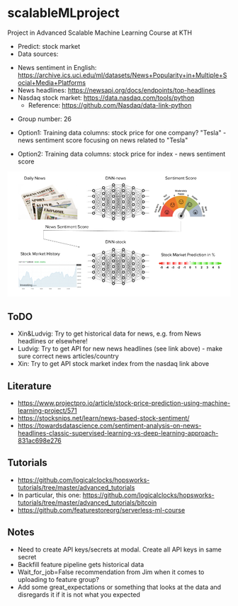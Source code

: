 # scalableMLproject
Project in Advanced Scalable Machine Learning Course at KTH

* Predict: stock market
* Data sources: 
- News sentiment in English: https://archive.ics.uci.edu/ml/datasets/News+Popularity+in+Multiple+Social+Media+Platforms
- News headlines: https://newsapi.org/docs/endpoints/top-headlines
- Nasdaq stock market: https://data.nasdaq.com/tools/python 
	- Reference: https://github.com/Nasdaq/data-link-python 
* Group number: 26

* Option1: Training data columns: stock price for one company? "Tesla" - news sentiment score focusing on news related to "Tesla"  
* Option2: Training data columns: stock price for index - news sentiment score 

![Schematic of Project Idea](Schematic.png)

## ToDO

* Xin&Ludvig: Try to get historical data for news, e.g. from News headlines or elsewhere!
* Ludvig: Try to get API for new news headlines (see link above) - make sure correct news articles/country
* Xin: Try to get API stock market index from the nasdaq link above

## Literature

* https://www.projectpro.io/article/stock-price-prediction-using-machine-learning-project/571 
* https://stocksnips.net/learn/news-based-stock-sentiment/ 
* https://towardsdatascience.com/sentiment-analysis-on-news-headlines-classic-supervised-learning-vs-deep-learning-approach-831ac698e276 

## Tutorials

* https://github.com/logicalclocks/hopsworks-tutorials/tree/master/advanced_tutorials
* In particular, this one: https://github.com/logicalclocks/hopsworks-tutorials/tree/master/advanced_tutorials/bitcoin 
* https://github.com/featurestoreorg/serverless-ml-course

## Notes

* Need to create API keys/secrets at modal. Create all API keys in same secret
* Backfill feature pipeline gets historical data
* Wait_for_job=False recommendation from Jim when it comes to uploading to feature group?
* Add some great_expectations or something that looks at the data and disregards it if it is not what you expected
